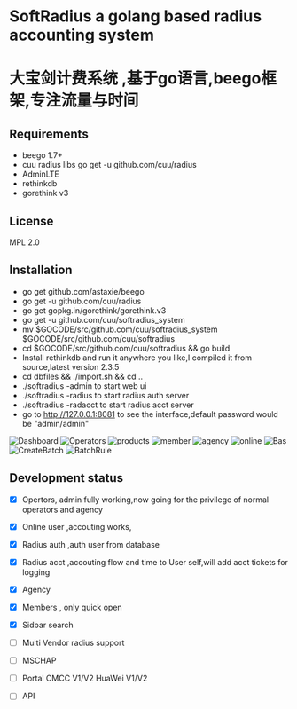 # SoftRadius  a golang based radius accounting system
# 大宝剑计费系统 ,基于go语言,beego框架,专注流量与时间

## Requirements
* beego 1.7+
* cuu radius libs go get -u github.com/cuu/radius
* AdminLTE
* rethinkdb
* gorethink v3


## License

MPL 2.0

## Installation
* go get github.com/astaxie/beego
* go get -u github.com/cuu/radius
* go get gopkg.in/gorethink/gorethink.v3
* go get -u github.com/cuu/softradius_system
* mv $GOCODE/src/github.com/cuu/softradius_system $GOCODE/src/github.com/cuu/softradius
* cd $GOCODE/src/github.com/cuu/softradius && go build
* Install rethinkdb and run it anywhere you like,I compiled it from source,latest version 2.3.5
* cd dbfiles && ./import.sh && cd ..
* ./softradius -admin to start web ui
* ./softradius -radius to start radius auth server
* ./softradius -radacct to start radius acct server
* go to http://127.0.0.1:8081 to see the interface,default password would be "admin/admin"

![Dashboard](screenshots/dashboard.png?raw=true "bashboard")
![Operators](screenshots/operators.png?raw=true "operators")
![products](screenshots/products.png?raw=true   "Products")
![member](screenshots/member_quick.png?raw=true "Members")
![agency](screenshots/agency.png?raw=true "Agency")
![online](screenshots/online.png?raw=true  "Online")
![Bas](screenshots/bas.png?raw=true "Bas")
![CreateBatch](screenshots/createbatch?raw=true "Batch")
![BatchRule](screenshots/batchrule.png?raw=true "BatchRule")

## Development status
- [x] Opertors, admin fully working,now going for the privilege of normal operators and agency
- [x] Online user ,accouting works,
- [x] Radius auth ,auth user from database 
- [x] Radius acct ,accouting flow and time to User self,will add acct tickets for logging
- [x] Agency
- [x] Members , only quick open
- [x] Sidbar search
- [ ] Multi Vendor radius support
- [ ] MSCHAP 
- [ ] Portal CMCC V1/V2 HuaWei V1/V2
- [ ] API


